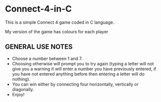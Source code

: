 # Connect-4-in-C

This is a simple Connect 4 game coded in C language. 

My version of the game has colours for each player 


GENERAL USE NOTES
-----------------

- Choose a number between 1 and 7.
- Choosing otherwise will prompt you to try again (typing a letter will not give you a warning it will enter a number you have previously entered, if you have not entered anything before then entering a letter will do nothing).
- You can win either by connecting four horizontally, vertically or diagonally.
- Enjoy!


